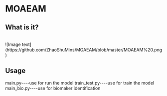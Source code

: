# MOAEAM
## What is it?
<br>
![Image text](https://github.com/ZhaoShuMins/MOAEAM/blob/master/MOAEAM%20.png)
 <br>


## Usage
main.py----use for run the model
train_test.py----use for train the model
main_bio.py----use for biomaker identification

